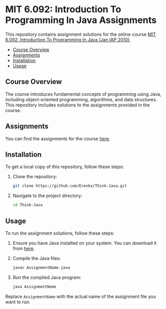 # MIT 6.092: Introduction To Programming In Java Assignments

This repository contains assignment solutions for the online course [MIT 6.092: Introduction To Programming In Java (Jan IAP 2010)](https://ocw.mit.edu/courses/6-092-introduction-to-programming-in-java-january-iap-2010/).

- [Course Overview](#course-overview)
- [Assignments](#assignments)
- [Installation](#installation)
- [Usage](#usage)

## Course Overview

The course introduces fundamental concepts of programming using Java, including object-oriented programming, algorithms, and data structures. This repository includes solutions to the assignments provided in the course.

## Assignments

You can find the assignments for the course [here](https://ocw.mit.edu/courses/6-092-introduction-to-programming-in-java-january-iap-2010/pages/assignments/).

## Installation

To get a local copy of this repository, follow these steps:

1. Clone the repository:
    ```sh
    git clone https://github.com/Erenkx/Think-Java.git
    ```
2. Navigate to the project directory:
    ```sh
    cd Think-Java
    ```

## Usage

To run the assignment solutions, follow these steps:

1. Ensure you have Java installed on your system. You can download it from [here](https://www.oracle.com/java/technologies/javase-downloads.html).

2. Compile the Java files:
    ```sh
    javac AssignmentName.java
    ```

3. Run the compiled Java program:
    ```sh
    java AssignmentName
    ```

Replace `AssignmentName` with the actual name of the assignment file you want to run.
